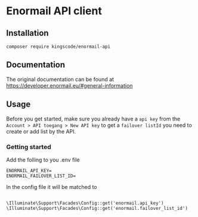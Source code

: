 # Enormail API client

## Installation

```text
composer require kingscode/enormail-api
```

## Documentation
The original documentation can be found at https://developer.enormail.eu/#general-information




## Usage

Before you get started, make sure you already have a `api key` from the
``
Account > API toegang > New API key
``
to get a `failover listId` you need to create or add list by the API.

### Getting started

Add the folling to you .env file
```dotenv
ENORMAIL_API_KEY=
ENORMAIL_FAILOVER_LIST_ID=
```

In the config file it will be matched to
```injectablephp

\Illuminate\Support\Facades\Config::get('enormail.api_key')
\Illuminate\Support\Facades\Config::get('enormail.failover_list_id')

```
